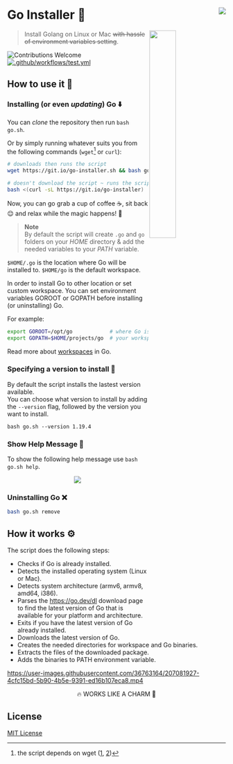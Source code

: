 <h1 align="left">Go Installer 🐹
  <a target="_blank" href="https://kounter.tk">
    <img align="right" src="https://t.ly/qgt4" />
  </a>
</h1>

<img align="right" src="https://user-images.githubusercontent.com/36763164/169433445-04f8485b-aa8d-45d0-a3cf-6e69c6456b2f.png" width="35%">

> Install Golang on Linux or Mac <strike>with hassle of environment variables setting</strike>.  

![Contributions Welcome](https://img.shields.io/badge/contributions-welcome-brightgreen.svg?style=flat)
[![.github/workflows/test.yml](https://github.com/kerolloz/go-installer/actions/workflows/test.yml/badge.svg)](https://github.com/kerolloz/go-installer/actions/workflows/test.yml)

## How to use it 🤔

### Installing (or even _updating_) Go ⬇️

You can _clone_ the repository then run `bash go.sh`.

Or by simply running whatever suits you from the following commands (`wget`[^1] or `curl`):

[^1]: the script depends on wget ([1](https://github.com/kerolloz/go-installer/blob/836e09a79411cda39879a0ce8f69f199f4423562/go.sh#L67-L71), [2](https://github.com/kerolloz/go-installer/blob/836e09a79411cda39879a0ce8f69f199f4423562/go.sh#L132))

```bash
# downloads then runs the script
wget https://git.io/go-installer.sh && bash go-installer.sh
```

```bash
# doesn't download the script ~ runs the script directly 
bash <(curl -sL https://git.io/go-installer)
```

Now, you can go grab a cup of coffee :coffee:, sit back :relieved: and relax while the magic happens! :crystal_ball:

> **Note**  
> By default the script will create `.go` and `go` folders on your _HOME_ directory & add the needed variables to your _PATH_ variable.  

`$HOME/.go` is the location where Go will be installed to.
`$HOME/go` is the default workspace.

In order to install Go to other location or set custom workspace. You can set environment variables GOROOT or GOPATH before installing (or uninstalling) Go.

For example:

```bash
export GOROOT=/opt/go            # where Go is installed
export GOPATH=$HOME/projects/go  # your workspace
```

Read more about [workspaces](https://go.dev/doc/code.html#Workspaces) in Go.

### Specifying a version to install 🧐

By default the script installs the lastest version available.  
You can choose what version to install by adding the `--version` flag, followed by the version you want to install.

```
bash go.sh --version 1.19.4
```

### Show Help Message 🍁

To show the following help message use `bash go.sh help`.

<p align="center">
  <img src="https://user-images.githubusercontent.com/36763164/207301551-c686e069-df78-4d28-af78-bedd02b36354.gif" />
</p>

### Uninstalling Go ❌

```bash
bash go.sh remove
```

## How it works ⚙️

The script does the following steps:

- Checks if Go is already installed.
- Detects the installed operating system (Linux or Mac).
- Detects system architecture (armv6, armv8, amd64, i386).
- Parses the <https://go.dev/dl> download page to find the latest version of Go that is available for your platform and architecture.
- Exits if you have the latest version of Go already installed.
- Downloads the latest version of Go.
- Creates the needed directories for workspace and Go binaries.
- Extracts the files of the downloaded package.
- Adds the binaries to PATH environment variable.

https://user-images.githubusercontent.com/36763164/207081927-4cfc15bd-5b90-4b5e-9391-ed16b107eca8.mp4

<p align="center">🔥 WORKS LIKE A CHARM 🚀</p>

## License

[MIT License](/LICENSE.md)
